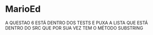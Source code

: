 # MarioEd

A QUESTAO 6 ESTÁ DENTRO DOS TESTS E PUXA A LISTA QUE ESTÁ DENTRO DO SRC QUE POR SUA VEZ TEM O MÉTODO SUBSTRING

